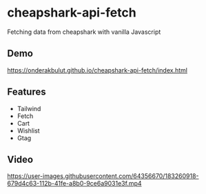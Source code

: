 # cheapshark-api-fetch
Fetching data from cheapshark with vanilla Javascript

## Demo
https://onderakbulut.github.io/cheapshark-api-fetch/index.html

## Features

- Tailwind 
- Fetch
- Cart
- Wishlist
- Gtag

## Video
https://user-images.githubusercontent.com/64356670/183260918-679d4c63-112b-41fe-a8b0-9ce6a9031e3f.mp4

